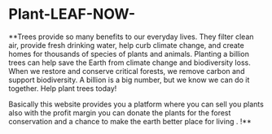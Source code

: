# Plant-LEAF-NOW-
**Trees provide so many benefits to our everyday lives. They filter clean air, provide fresh drinking water, help curb climate change, and create homes for thousands of species of plants and animals.
Planting a billion trees can help save the Earth from climate change and biodiversity loss. When we restore and conserve critical forests, we remove carbon and support biodiversity. A billion is a big number, but we know we can do it together. Help plant trees today!

Basically this website provides  you a platform where you can sell you plants also with the profit margin you can donate the plants for the forest conservation and a chance to make the earth better place for living .
!**
